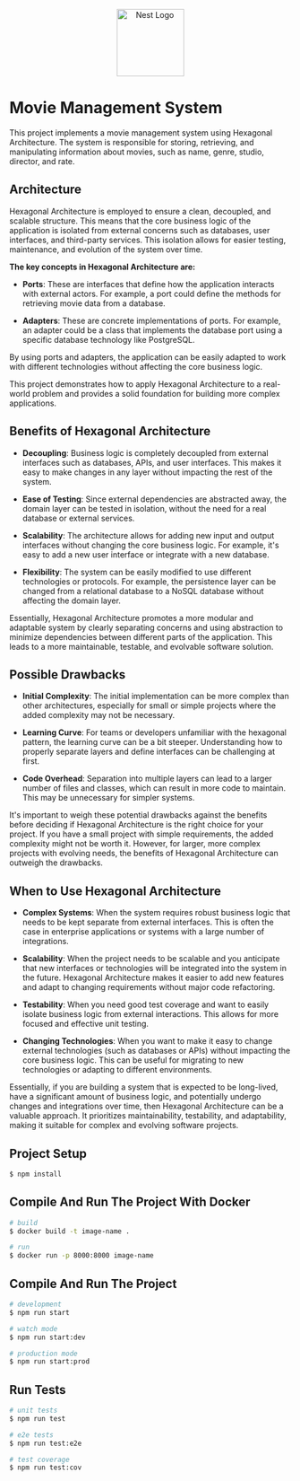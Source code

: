 <p align="center">
  <a href="http://nestjs.com/" target="blank"><img src="https://nestjs.com/img/logo-small.svg" width="120" alt="Nest Logo" /></a>
</p>

[circleci-image]: https://img.shields.io/circleci/build/github/nestjs/nest/master?token=abc123def456
[circleci-url]: https://circleci.com/gh/nestjs/nest

# Movie Management System

This project implements a movie management system using Hexagonal Architecture. The system is responsible for storing, retrieving, and manipulating information about movies, such as name, genre, studio, director, and rate.

## Architecture

Hexagonal Architecture is employed to ensure a clean, decoupled, and scalable structure. This means that the core business logic of the application is isolated from external concerns such as databases, user interfaces, and third-party services. This isolation allows for easier testing, maintenance, and evolution of the system over time.

<b>The key concepts in Hexagonal Architecture are:</b>

- <b>Ports</b>: These are interfaces that define how the application interacts with external actors. For example, a port could define the methods for retrieving movie data from a database.

- <b>Adapters</b>: These are concrete implementations of ports. For example, an adapter could be a class that implements the database port using a specific database technology like PostgreSQL.

By using ports and adapters, the application can be easily adapted to work with different technologies without affecting the core business logic.

This project demonstrates how to apply Hexagonal Architecture to a real-world problem and provides a solid foundation for building more complex applications.

## Benefits of Hexagonal Architecture

- <b>Decoupling</b>: Business logic is completely decoupled from external interfaces such as databases, APIs, and user interfaces. This makes it easy to make changes in any layer without impacting the rest of the system.

- <b>Ease of Testing</b>: Since external dependencies are abstracted away, the domain layer can be tested in isolation, without the need for a real database or external services.

- <b>Scalability</b>: The architecture allows for adding new input and output interfaces without changing the core business logic. For example, it's easy to add a new user interface or integrate with a new database.

- <b>Flexibility</b>: The system can be easily modified to use different technologies or protocols. For example, the persistence layer can be changed from a relational database to a NoSQL database without affecting the domain layer.

Essentially, Hexagonal Architecture promotes a more modular and adaptable system by clearly separating concerns and using abstraction to minimize dependencies between different parts of the application. This leads to a more maintainable, testable, and evolvable software solution.

## Possible Drawbacks

- <b>Initial Complexity</b>: The initial implementation can be more complex than other architectures, especially for small or simple projects where the added complexity may not be necessary.

- <b>Learning Curve</b>: For teams or developers unfamiliar with the hexagonal pattern, the learning curve can be a bit steeper. Understanding how to properly separate layers and define interfaces can be challenging at first.

- <b>Code Overhead</b>: Separation into multiple layers can lead to a larger number of files and classes, which can result in more code to maintain. This may be unnecessary for simpler systems.

It's important to weigh these potential drawbacks against the benefits before deciding if Hexagonal Architecture is the right choice for your project. If you have a small project with simple requirements, the added complexity might not be worth it. However, for larger, more complex projects with evolving needs, the benefits of Hexagonal Architecture can outweigh the drawbacks.

## When to Use Hexagonal Architecture

- <b>Complex Systems</b>: When the system requires robust business logic that needs to be kept separate from external interfaces. This is often the case in enterprise applications or systems with a large number of integrations.

- <b>Scalability</b>: When the project needs to be scalable and you anticipate that new interfaces or technologies will be integrated into the system in the future. Hexagonal Architecture makes it easier to add new features and adapt to changing requirements without major code refactoring.

- <b>Testability</b>: When you need good test coverage and want to easily isolate business logic from external interactions. This allows for more focused and effective unit testing.

- <b>Changing Technologies</b>: When you want to make it easy to change external technologies (such as databases or APIs) without impacting the core business logic. This can be useful for migrating to new technologies or adapting to different environments.

Essentially, if you are building a system that is expected to be long-lived, have a significant amount of business logic, and potentially undergo changes and integrations over time, then Hexagonal Architecture can be a valuable approach. It prioritizes maintainability, testability, and adaptability, making it suitable for complex and evolving software projects.

## Project Setup

```bash
$ npm install
```

## Compile And Run The Project With Docker

```bash
# build
$ docker build -t image-name .

# run
$ docker run -p 8000:8000 image-name
```

## Compile And Run The Project

```bash
# development
$ npm run start

# watch mode
$ npm run start:dev

# production mode
$ npm run start:prod
```

## Run Tests

```bash
# unit tests
$ npm run test

# e2e tests
$ npm run test:e2e

# test coverage
$ npm run test:cov
```

